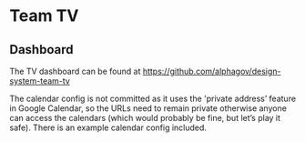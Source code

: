 # Team TV

## Dashboard

The TV dashboard can be found at https://github.com/alphagov/design-system-team-tv

The calendar config is not committed as it uses the 'private address’ feature in
Google Calendar, so the URLs need to remain private otherwise anyone can access
the calendars (which would probably be fine, but let’s play it safe). There is
an example calendar config included.
